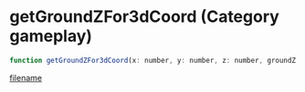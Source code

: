 # getGroundZFor3dCoord (Category gameplay)

```js
function getGroundZFor3dCoord(x: number, y: number, z: number, groundZ: floatPtr, unk: boolean): Array
```

[filename](getGroundZFor3dCoord_m.md ':include')